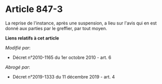 # Article 847-3

La reprise de l'instance, après une suspension, a lieu sur l'avis qui en est donné aux parties par le greffier, par tout
moyen.

**Liens relatifs à cet article**

_Modifié par_:

  - Décret n°2010-1165 du 1er octobre 2010 - art. 6

_Abrogé par_:

  - Décret n°2019-1333 du 11 décembre 2019 - art. 4
